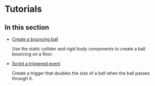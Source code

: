 # Tutorials

## In this section 

* [Create a bouncing ball](create-a-bouncing-ball.md)

    Use the static collider and rigid body components to create a ball bouncing on a floor.

* [Script a triggered event](script-a-triggered-event.md)

    Create a trigger that doubles the size of a ball when the ball passes through it.